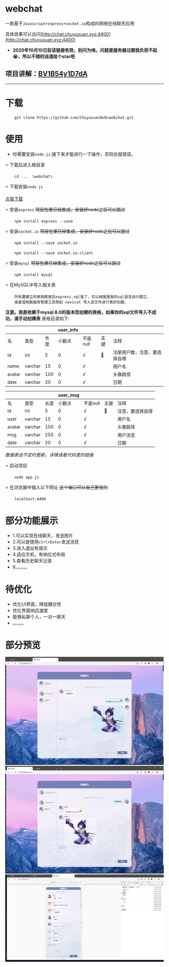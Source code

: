 # webchat
一款基于`Javascript+express+socket.io`构成的网络在线聊天应用

具体效果可以访问[http://chat.chuyuxuan.xyz:4400](http://chat.chuyuxuan.xyz:4400)   
+ **2020年10月10日前该链接有效，别问为啥，问就是服务器过期我负担不起😭，所以不错的话请给个star吧**


## 项目讲解：[BV1B54y1D7dA](https://www.bilibili.com/video/BV1B54y1D7dA/)


---

# 下载

        git clone https://github.com/Chuyuxuan0v0/webchat.git

# 使用

+ 你需要安装`node.js`,接下来才能进行一下操作，否则会报错误。

        
⭐ 下载后进入根目录
        
        cd ...  \webchat\

⭐ 下载安装`node.js`
        
[点我下载](https://nodejs.org/en/download/)

⭐ 安装`express` ~~项目包里已经集成，安装好node之后可以跳过~~

        npm install express --save

⭐ 安装`socket.io` ~~项目包里已经集成，安装好node之后可以跳过~~

        npm install --save socket.io

        npm install --save socket.io-client


⭐ 安装`mysql` ~~项目包里已经集成，安装好node之后可以跳过~~

        npm install mysql
        
⭐ 在MySQL中导入相关表

        所有要建立的表我都放在express.sql里了，可以根据里面的sql语言自行建立，
        或者借用数据库管理工具例如 navicat 导入该文件进行表的创建。
**注意。我是依赖于mysql 8.0的版本而创建的表格，如果你的sql文件导入不成功，请手动创建表**
表格目录如下:

||||user_info||||
|:-|:-|:-|:-|:-|:-|:-|
|名|类型|长度|小数点|不是null|主键|注释|
|id|int|5|0|√|🔑|注册用户数，注意，要选择自增|
|name|varchar|15|0|√||用户名|
|avatar|varchar|100|0|√||头像路径|
|date|varchar|20|0|√||日期|

||||user_msg||||
|:-|:-|:-|:-|:-|:-|:-|
|名|类型|长度|小数点|不是null|主键|注释|
|id|int|5|0|√|🔑|注意，要选择自增|
|user|varchar|15|0|√||用户名|
|avatar|varchar|100|0|√||头像路径|
|msg|varchar|255|0|√||用户消息|
|date|varchar|20|0|√||日期|
*数据表会不定时更新，详情请看代码里的链接*


⭐ 启动项目

        node app.js

⭐ 在浏览器中输入以下网址 ~~这个端口可以自己更改的~~

        localhost:4400 

# 部分功能展示
+ 1.可以实现在线聊天，发送图片
+ 2.可以是使用`ctrl+Enter`发送消息
+ 3.进入退出有提示
+ 4.适应手机，有响应式布局
+ 5.查看历史聊天记录
+ 6.。。。。。

# 待优化
- 优化UI界面，降低耦合性
- 优化界面响应速度
- 能够私聊个人，一对一聊天
- 。。。。。

# 部分预览

![](cover1.jpg)
![](cover2.jpg)
![](cover3.jpg)
